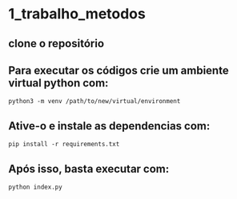 # 1_trabalho_metodos

## clone o repositório

## Para executar os códigos crie um ambiente virtual python com:
```python3 -m venv /path/to/new/virtual/environment```

## Ative-o e instale as dependencias com:
```pip install -r requirements.txt```

## Após isso, basta executar com:
```python index.py```
